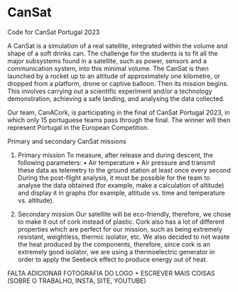 # CanSat
Code for CanSat Portugal 2023

A CanSat is a simulation of a real satellite, integrated within the volume and shape of a soft drinks can. The challenge for the students is to fit all the major subsystems found in a satellite, such as power, sensors and a communication system, into this minimal volume. The CanSat is then launched by a rocket up to an altitude of approximately one kilometre, or dropped from a platform, drone or captive balloon. Then its mission begins. This involves carrying out a scientific experiment and/or a technology demonstration, achieving a safe landing, and analysing the data collected.

Our team, CanACork, is participating in the final of CanSat Portugal 2023, in which only 15 portuguese teams pass through the final. The winner will then represent Portugal in the European Competition. 

Primary and secondary CanSat missions
1. Primary mission
To measure, after release and during descent, the following parameters:
  • Air temperature
  • Air pressure
and transmit these data as telemetry to the ground station at least once every second During the post-flight analysis, it must be possible for the team to analyse the data obtained (for example, make a calculation of altitude) and display it in graphs (for example, altitude vs. time and temperature vs. altitude).

2. Secondary mission
Our satellite will be eco-friendly, therefore, we chose to make it out of cork instead of plastic. Cork also has a lot of different properties which are perfect for our mission, such as being extremely resistant, weightless, thermic isolator, etc. We also decided to not waste the heat produced by the components, therefore, since cork is an extremely good isolator, we are using a thermoelectric generator in order to apply the Seebeck effect to produce energy out of heat. 

FALTA ADICIONAR FOTOGRAFIA DO LOGO + ESCREVER MAIS COISAS (SOBRE O TRABALHO, INSTA, SITE, YOUTUBE)
